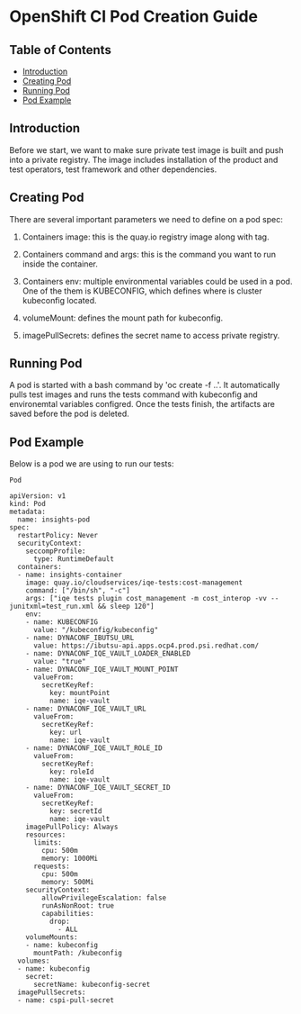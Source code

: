 # OpenShift CI Pod Creation Guide<!-- omit from toc -->

## Table of Contents<!-- omit from toc -->

- [Introduction](#introduction)
- [Creating Pod](#creating-pod)
- [Running Pod](#running-pod)
- [Pod Example](#pod-example)
  
## Introduction

Before we start, we want to make sure private test image is built and push into a private registry. The image includes installation of the product and test operators, test framework and other dependencies.

## Creating Pod

There are several important parameters we need to define on a pod spec:

1. Containers image: this is the quay.io registry image along with tag.

2. Containers command and args: this is the command you want to run inside the container.

3. Containers env: multiple environmental variables could be used in a pod. One of the them is KUBECONFIG, which defines where is cluster kubeconfig located.

4. volumeMount: defines the mount path for kubeconfig.

5. imagePullSecrets: defines the secret name to access private registry.

## Running Pod

A pod is started with a bash command by 'oc create -f ..'. It automatically pulls test images and runs the tests command with kubeconfig and environemtal variables configred. Once the tests finish, the artifacts are saved before the pod is deleted.

## Pod Example

Below is a pod we are using to run our tests:

`Pod`

```Pod
apiVersion: v1
kind: Pod
metadata:
  name: insights-pod
spec:
  restartPolicy: Never
  securityContext:
    seccompProfile:
      type: RuntimeDefault
  containers:
  - name: insights-container
    image: quay.io/cloudservices/iqe-tests:cost-management
    command: ["/bin/sh", "-c"]
    args: ["iqe tests plugin cost_management -m cost_interop -vv --junitxml=test_run.xml && sleep 120"]
    env:
    - name: KUBECONFIG
      value: "/kubeconfig/kubeconfig"
    - name: DYNACONF_IBUTSU_URL
      value: https://ibutsu-api.apps.ocp4.prod.psi.redhat.com/
    - name: DYNACONF_IQE_VAULT_LOADER_ENABLED
      value: "true"
    - name: DYNACONF_IQE_VAULT_MOUNT_POINT
      valueFrom:
        secretKeyRef:
          key: mountPoint
          name: iqe-vault
    - name: DYNACONF_IQE_VAULT_URL
      valueFrom:
        secretKeyRef:
          key: url
          name: iqe-vault
    - name: DYNACONF_IQE_VAULT_ROLE_ID
      valueFrom:
        secretKeyRef:
          key: roleId
          name: iqe-vault
    - name: DYNACONF_IQE_VAULT_SECRET_ID
      valueFrom:
        secretKeyRef:
          key: secretId
          name: iqe-vault
    imagePullPolicy: Always
    resources:
      limits:
        cpu: 500m
        memory: 1000Mi
      requests:
        cpu: 500m
        memory: 500Mi
    securityContext:
        allowPrivilegeEscalation: false
        runAsNonRoot: true
        capabilities:
          drop:
            - ALL
    volumeMounts:
    - name: kubeconfig
      mountPath: /kubeconfig
  volumes:
  - name: kubeconfig
    secret:
      secretName: kubeconfig-secret
  imagePullSecrets:
  - name: cspi-pull-secret
```
